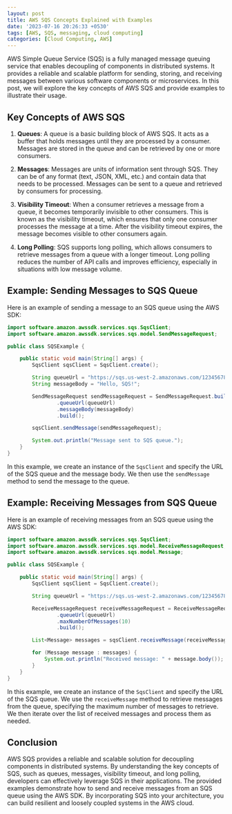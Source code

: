 ```yaml
---
layout: post
title: AWS SQS Concepts Explained with Examples
date: '2023-07-16 20:26:33 +0530'
tags: [AWS, SQS, messaging, cloud computing]
categories: [Cloud Computing, AWS]
---
```


AWS Simple Queue Service (SQS) is a fully managed message queuing service that enables decoupling of components in distributed systems. It provides a reliable and scalable platform for sending, storing, and receiving messages between various software components or microservices. In this post, we will explore the key concepts of AWS SQS and provide examples to illustrate their usage.

## Key Concepts of AWS SQS

1. **Queues**: A queue is a basic building block of AWS SQS. It acts as a buffer that holds messages until they are processed by a consumer. Messages are stored in the queue and can be retrieved by one or more consumers.

2. **Messages**: Messages are units of information sent through SQS. They can be of any format (text, JSON, XML, etc.) and contain data that needs to be processed. Messages can be sent to a queue and retrieved by consumers for processing.

3. **Visibility Timeout**: When a consumer retrieves a message from a queue, it becomes temporarily invisible to other consumers. This is known as the visibility timeout, which ensures that only one consumer processes the message at a time. After the visibility timeout expires, the message becomes visible to other consumers again.

4. **Long Polling**: SQS supports long polling, which allows consumers to retrieve messages from a queue with a longer timeout. Long polling reduces the number of API calls and improves efficiency, especially in situations with low message volume.

## Example: Sending Messages to SQS Queue

Here is an example of sending a message to an SQS queue using the AWS SDK:

```java
import software.amazon.awssdk.services.sqs.SqsClient;
import software.amazon.awssdk.services.sqs.model.SendMessageRequest;

public class SQSExample {

    public static void main(String[] args) {
        SqsClient sqsClient = SqsClient.create();

        String queueUrl = "https://sqs.us-west-2.amazonaws.com/123456789012/my-queue";
        String messageBody = "Hello, SQS!";

        SendMessageRequest sendMessageRequest = SendMessageRequest.builder()
                .queueUrl(queueUrl)
                .messageBody(messageBody)
                .build();

        sqsClient.sendMessage(sendMessageRequest);

        System.out.println("Message sent to SQS queue.");
    }
}
```

In this example, we create an instance of the `SqsClient` and specify the URL of the SQS queue and the message body. We then use the `sendMessage` method to send the message to the queue.

## Example: Receiving Messages from SQS Queue

Here is an example of receiving messages from an SQS queue using the AWS SDK:

```java
import software.amazon.awssdk.services.sqs.SqsClient;
import software.amazon.awssdk.services.sqs.model.ReceiveMessageRequest;
import software.amazon.awssdk.services.sqs.model.Message;

public class SQSExample {

    public static void main(String[] args) {
        SqsClient sqsClient = SqsClient.create();

        String queueUrl = "https://sqs.us-west-2.amazonaws.com/123456789012/my-queue";

        ReceiveMessageRequest receiveMessageRequest = ReceiveMessageRequest.builder()
                .queueUrl(queueUrl)
                .maxNumberOfMessages(10)
                .build();

        List<Message> messages = sqsClient.receiveMessage(receiveMessageRequest).messages();

        for (Message message : messages) {
            System.out.println("Received message: " + message.body());
        }
    }
}
```

In this example, we create an instance of the `SqsClient` and specify the URL of the SQS queue. We use the `receiveMessage` method to retrieve messages from the queue, specifying the maximum number of messages to retrieve. We then iterate over the list of received messages and process them as needed.

## Conclusion

AWS SQS provides a reliable and scalable solution for decoupling components in distributed systems. By understanding the key concepts of SQS, such as queues, messages, visibility timeout, and long polling, developers can effectively leverage SQS in their applications. The provided examples demonstrate how to send and receive messages from an SQS queue using the AWS SDK. By incorporating SQS into your architecture, you can build resilient and loosely coupled systems in the AWS cloud.